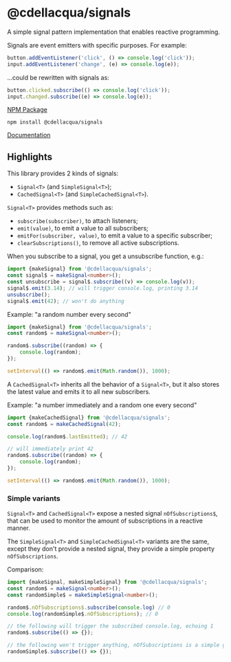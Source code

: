 # @cdellacqua/signals

A simple signal pattern implementation that enables reactive programming.

Signals are event emitters with specific purposes. For example:

```js
button.addEventListener('click', () => console.log('click'));
input.addEventListener('change', (e) => console.log(e));
```

...could be rewritten with signals as:

```js
button.clicked.subscribe(() => console.log('click'));
input.changed.subscribe((e) => console.log(e));
```


[NPM Package](https://www.npmjs.com/package/@cdellacqua/signals)

`npm install @cdellacqua/signals`

[Documentation](./docs/README.md)

## Highlights

This library provides 2 kinds of signals:

- `Signal<T>` (and `SimpleSignal<T>`);
- `CachedSignal<T>` (and `SimpleCachedSignal<T>`).

`Signal<T>` provides methods such as:

- `subscribe(subscriber)`, to attach listeners;
- `emit(value)`, to emit a value to all subscribers;
- `emitFor(subscriber, value)`, to emit a value to a specific subscriber;
- `clearSubscriptions()`, to remove all active subscriptions.

When you subscribe to a signal, you get a unsubscribe function, e.g.:
```ts
import {makeSignal} from '@cdellacqua/signals';
const signal$ = makeSignal<number>();
const unsubscribe = signal$.subscribe((v) => console.log(v));
signal$.emit(3.14); // will trigger console.log, printing 3.14
unsubscribe();
signal$.emit(42); // won't do anything
```

Example: "a random number every second"
```ts
import {makeSignal} from '@cdellacqua/signals';
const random$ = makeSignal<number>();

random$.subscribe((random) => {
	console.log(random);
});

setInterval(() => random$.emit(Math.random()), 1000);
```

A `CachedSignal<T>` inherits all the behavior of a `Signal<T>`,
but it also stores the latest value and emits it
to all new subscribers.

Example: "a number immediately and a random one every second"
```ts
import {makeCachedSignal} from '@cdellacqua/signals';
const random$ = makeCachedSignal(42);

console.log(random$.lastEmitted); // 42

// will immediately print 42
random$.subscribe((random) => {
	console.log(random);
});

setInterval(() => random$.emit(Math.random()), 1000);
```

### Simple variants

`Signal<T>` and `CachedSignal<T>` expose a nested signal `nOfSubscriptions$`,
that can be used to monitor the amount of subscriptions in a reactive
manner.

The `SimpleSignal<T>` and `SimpleCachedSignal<T>` variants are the same, except
they don't provide a nested signal, they provide a simple property `nOfSubscriptions`.

Comparison:
```ts
import {makeSignal, makeSimpleSignal} from '@cdellacqua/signals';
const random$ = makeSignal<number>();
const randomSimple$ = makeSimpleSignal<number>();

random$.nOfSubscriptions$.subscribe(console.log) // 0
console.log(randomSimple$.nOfSubscriptions); // 0

// the following will trigger the subscribed console.log, echoing 1
random$.subscribe(() => {});

// the following won't trigger anything, nOfSubscriptions is a simple getter
randomSimple$.subscribe(() => {});
```
